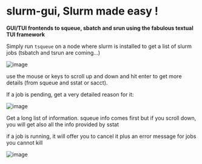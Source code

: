 # slurm-gui, Slurm made easy ! 

**GUI/TUI frontends to squeue, sbatch and srun using the fabulous textual TUI framework**

Simply run `tsqueue` on a node where slurm is installed to get a list of slurm jobs (tsbatch and tsrun are coming...)

![image](https://github.com/dirkpetersen/slurm-gui/assets/1427719/d56d9b88-0ff4-49cf-a563-b21d4aa2d9e0)

use the mouse or keys to scroll up and down and hit enter to get more details (from squeue and sstat or sacct).

If a job is pending,  get a very detailed reason for it: 

![image](https://github.com/dirkpetersen/slurm-gui/assets/1427719/4889ec08-dee6-406d-b914-e8a79690d69c)

Get a long list of information. squeue info comes first but if you scroll down, you will get also all the info provided by sstat

if a job is running, it will offer you to cancel it plus an error message for jobs you cannot kill

![image](https://github.com/dirkpetersen/slurm-gui/assets/1427719/8c27c8c0-8a00-47e9-be9a-1346ff2cbab5)

